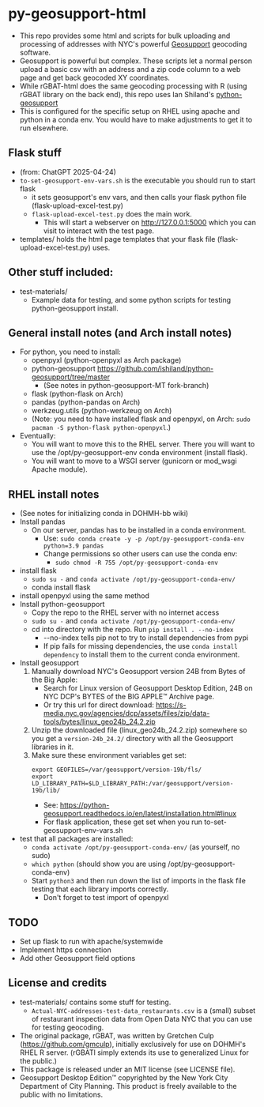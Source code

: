 # py-geosupport-html
* This repo provides some html and scripts for bulk uploading and processing of addresses with NYC's powerful [Geosupport](https://www.nyc.gov/site/planning/data-maps/open-data/dwn-gde-home.page) geocoding software.
* Geosupport is powerful but complex. These scripts let a normal person upload a basic csv with an address and a zip code column to a web page and get back geocoded XY coordinates.
* While rGBAT-html does the same geocoding processing with R (using rGBAT library on the back end), this repo uses Ian Shiland's [python-geosupport](https://github.com/ishiland/python-geosupport/tree/master)
* This is configured for the specific setup on RHEL using apache and python in a conda env. You would have to make adjustments to get it to run elsewhere.

## Flask stuff
* (from: ChatGPT 2025-04-24)
* `to-set-geosupport-env-vars.sh` is the executable you should run to start flask
    * it sets geosupport's env vars, and then calls your flask python file (flask-upload-excel-test.py)
    * `flask-upload-excel-test.py` does the main work.
        * This will start a webserver on http://127.0.0.1:5000 which you can visit to interact with the test page.
* templates/ holds the html page templates that your flask file (flask-upload-excel-test.py) uses.

## Other stuff included:
* test-materials/
    * Example data for testing, and some python scripts for testing python-geosupport install.

## General install notes (and Arch install notes)
* For python, you need to install:
    * openpyxl (python-openpyxl as Arch package)
    * python-geosupport https://github.com/ishiland/python-geosupport/tree/master
        * (See notes in python-geosupport-MT fork-branch)
    * flask (python-flask on Arch)
    * pandas (python-pandas on Arch)
    * werkzeug.utils (python-werkzeug on Arch)
    * (Note: you need to have installed flask and openpyxl, on Arch: `sudo pacman -S python-flask python-openpyxl`.)
* Eventually:
    * You will want to move this to the RHEL server. There you will want to use the /opt/py-geosupport-env conda environment (install flask).
    * You will want to move to a WSGI server (gunicorn or mod_wsgi Apache module).

## RHEL install notes
* (See notes for initializing conda in DOHMH-bb wiki)
* Install pandas 
    * On our server, pandas has to be installed in a conda environment.
        * Use: `sudo conda create -y -p /opt/py-geosupport-conda-env python=3.9 pandas`
        * Change permissions so other users can use the conda env:
            * `sudo chmod -R 755 /opt/py-geosupport-conda-env`
* install flask
    * `sudo su -` and `conda activate /opt/py-geosupport-conda-env/`
    * conda install flask
* install openpyxl using the same method
* Install python-geosupport
    * Copy the repo to the RHEL server with no internet access
    * `sudo su -` and `conda activate /opt/py-geosupport-conda-env/`
    * cd into directory with the repo. Run `pip install . --no-index`
        * --no-index tells pip not to try to install dependencies from pypi
        * If pip fails for missing dependencies, the use `conda install dependency` to install them to the current conda environment.
* Install geosupport
	1. Manually download NYC's Geosupport version 24B from Bytes of the Big Apple:
	    * Search for Linux version of Geosupport Desktop Edition, 24B on NYC DCP's BYTES of the BIG APPLE™ Archive page.
	    * Or try this url for direct download: https://s-media.nyc.gov/agencies/dcp/assets/files/zip/data-tools/bytes/linux_geo24b_24.2.zip
	2. Unzip the downloaded file (linux_geo24b_24.2.zip) somewhere so you get a `version-24b_24.2/` directory with all the Geosupport libraries in it. 
	3. Make sure these environment variables get set:
	    ```
	    export GEOFILES=/var/geosupport/version-19b/fls/
	    export LD_LIBRARY_PATH=$LD_LIBRARY_PATH:/var/geosupport/version-19b/lib/
	    ```
	    * See: https://python-geosupport.readthedocs.io/en/latest/installation.html#linux
	    * For flask application, these get set when you run to-set-geosupport-env-vars.sh
* test that all packages are installed:
    * `conda activate /opt/py-geosupport-conda-env/` (as yourself, no sudo)
    * `which python` (should show you are using /opt/py-geosupport-conda-env)
    * Start `python3` and then run down the list of imports in the flask file testing that each library imports correctly.
	    * Don't forget to test import of openpyxl

## TODO
* Set up flask to run with apache/systemwide
* Implement https connection
* Add other Geosupport field options

## License and credits
* test-materials/ contains some stuff for testing.
    * `Actual-NYC-addresses-test-data_restaurants.csv` is a (small) subset of restaurant inspection data from Open Data NYC that you can use for testing geocoding.
* The original package, rGBAT, was written by Gretchen Culp (https://github.com/gmculp), initially exclusively for use on DOHMH's RHEL R server. (rGBATl simply extends its use to generalized Linux for the public.)
* This package is released under an MIT license (see LICENSE file).
* Geosupport Desktop Edition™ copyrighted by the New York City Department of City Planning. This product is freely available to the public with no limitations. 


